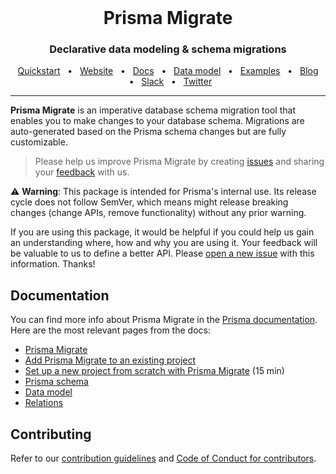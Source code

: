 <br />

<div align="center">
  <h1>Prisma Migrate</h1>
  <p><h3 align="center">Declarative data modeling & schema migrations</h3></p>
  <a href="https://www.prisma.io/docs/getting-started/quickstart">Quickstart</a>
  <span>&nbsp;&nbsp;•&nbsp;&nbsp;</span>
  <a href="https://www.prisma.io/">Website</a>
  <span>&nbsp;&nbsp;•&nbsp;&nbsp;</span>
  <a href="https://www.prisma.io/docs/">Docs</a>
    <span>&nbsp;&nbsp;•&nbsp;&nbsp;</span>
  <a href="https://www.prisma.io/docs/concepts/components/prisma-schema/data-model">Data model</a>
  <span>&nbsp;&nbsp;•&nbsp;&nbsp;</span>
  <a href="https://github.com/prisma/prisma-examples/">Examples</a>
  <span>&nbsp;&nbsp;•&nbsp;&nbsp;</span>
  <a href="https://www.prisma.io/blog/">Blog</a>
  <span>&nbsp;&nbsp;•&nbsp;&nbsp;</span>
  <a href="https://slack.prisma.io/">Slack</a>
  <span>&nbsp;&nbsp;•&nbsp;&nbsp;</span>
  <a href="https://twitter.com/prisma">Twitter</a>
</div>

<hr>

**Prisma Migrate** is an imperative database schema migration tool that enables you to make changes to your database schema. Migrations are auto-generated based on the Prisma schema changes but are fully customizable.

> Please help us improve Prisma Migrate by creating [issues](https://github.com/prisma/prisma/issues/new/choose) and sharing your [feedback](https://slack.prisma.io/) with us.

⚠️ **Warning**: This package is intended for Prisma's internal use.
Its release cycle does not follow SemVer, which means might release breaking changes (change APIs, remove functionality) without any prior warning.

If you are using this package, it would be helpful if you could help us gain an understanding where, how and why you are using it. Your feedback will be valuable to us to define a better API. Please [open a new issue](https://github.com/prisma/prisma/issues/new) with this information. Thanks!

## Documentation

You can find more info about Prisma Migrate in the [Prisma documentation](https://www.prisma.io/docs/concepts/components/prisma-migrate). Here are the most relevant pages from the docs:

- [Prisma Migrate](https://www.prisma.io/docs/concepts/components/prisma-migrate)
- [Add Prisma Migrate to an existing project](https://www.prisma.io/docs/guides/prisma-guides/prisma-migrate-guides/add-prisma-migrate-to-a-project)
- [Set up a new project from scratch with Prisma Migrate](https://www.prisma.io/docs/getting-started/setup-prisma/start-from-scratch-typescript-postgres) (15 min)
- [Prisma schema](https://www.prisma.io/docs/concepts/components/prisma-schema)
- [Data model](https://www.prisma.io/docs/concepts/components/prisma-schema/data-model)
- [Relations](https://www.prisma.io/docs/concepts/components/prisma-schema/relations)

## Contributing

Refer to our [contribution guidelines](https://github.com/prisma/prisma/blob/main/CONTRIBUTING.md) and [Code of Conduct for contributors](https://github.com/prisma/prisma/blob/main/CODE_OF_CONDUCT.md).
